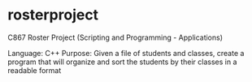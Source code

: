# rosterproject
C867 Roster Project (Scripting and Programming - Applications)

Language: C++
Purpose: Given a file of students and classes, create a program that will organize and sort the students by their classes in a readable format
